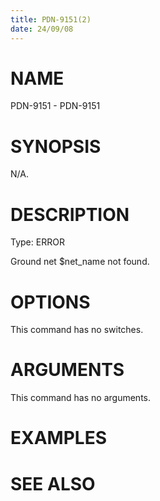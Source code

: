 ```yaml
---
title: PDN-9151(2)
date: 24/09/08
---
```


# NAME

PDN-9151 - PDN-9151

# SYNOPSIS

N/A.

# DESCRIPTION

Type: ERROR

Ground net $net_name not found.

# OPTIONS

This command has no switches.

# ARGUMENTS

This command has no arguments.

# EXAMPLES

# SEE ALSO
